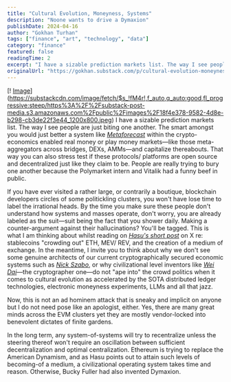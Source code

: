 ```yaml
---
title: "Cultural Evolution, Moneyness, Systems"
description: "Noone wants to drive a Dymaxion"
publishDate: 2024-04-16
author: "Gokhan Turhan"
tags: ["finance", "art", "technology", "data"]
category: "finance"
featured: false
readingTime: 2
excerpt: "I have a sizable prediction markets list. The way I see people are just biting one another. The smart amongst you would just better a system like Metaforecast within the crypto-economics enabled real..."
originalUrl: "https://gokhan.substack.com/p/cultural-evolution-moneyness-systems"
---
```


[! [Image](/blog/images/cultural-evolution-moneyness-systems-1752996707506.jpeg)](https://substackcdn.com/image/fetch/$s_!fM4r!,f_auto,q_auto:good,fl_progressive:steep/https%3A%2F%2Fsubstack-post-media.s3.amazonaws.com%2Fpublic%2Fimages%2F18f4e378-9582-4d8e-b298-cb3de22f3e44_1200x800.jpeg)
I have a sizable prediction markets list. The way I see people are just biting one another. The smart amongst you would just better a system like *[Metaforecast](https://x.com/metaforecast?utm_source=gokhan.beehiiv.com&utm_medium=referral&utm_campaign=cultural-evolution-moneyness-systems)* within the crypto-economics enabled real money or play money markets—like those meta-aggregators across bridges, DEXs, AMMs—and capitalize thereabouts. That way you can also stress test if these protocols/ platforms are open source and decentralized just like they claim to be. People are really trying to bury one another because the Polymarket intern and Vitalik had a funny beef in public.

If you have ever visited a rather large, or contrarily a boutique, blockchain developers circles of some politickling clusters, you won't have lose time to label the irrational heads. By the time you make sure these people don't understand how systems and masses operate, don't worry, you are already labeled as the suit—suit being the fact that you shower daily. Making a counter-argument against their hallucinations? You'll be tagged. This is what I am thinking about whilst reading on *[Hasu's short post](https://x.com/hasufl/status/1912439030030999586?utm_source=gokhan.beehiiv.com&utm_medium=referral&utm_campaign=cultural-evolution-moneyness-systems)* on X re: stablecoins "crowding out" ETH, MEV/ REV, and the creation of a medium of exchange. In the meantime, I invite you to think about why we don't see some genuine architects of our current cryptographically secured economic systems such as *[Nick Szabo](https://x.com/NickSzabo4?utm_source=gokhan.beehiiv.com&utm_medium=referral&utm_campaign=cultural-evolution-moneyness-systems)*, or why civilizational level inventors like *[Wei Dai](https://x.com/weidai11?utm_source=gokhan.beehiiv.com&utm_medium=referral&utm_campaign=cultural-evolution-moneyness-systems)*—the cryptographer one—do not "ape into" the crowd politics when it comes to cultural evolution as accelerated by the SOTA distributed ledger technologies, electronic moneyness experiments, LLMs and all that jazz.

Now, this is not an ad hominem attack that is sneaky and implicit on anyone but I do not need pose like an apologist, either. Yes, there are many great minds across the EVM clusters yet they are mostly vendor-locked into benevolent dictates of finite gardens.

In the long term, any system-of-systems will try to recentralize unless the steering thereof won't require an oscillation between sufficient decentralization and optimal centralization. Ethereum is trying to replace the American Dynamism, and as Hasu points out to attain such levels of becoming-of a medium, a civilizational operating system takes time and reason. Otherwise, Bucky Fuller had also invented Dymaxion.